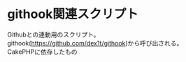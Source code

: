 # githook関連スクリプト

Githubとの連動用のスクリプト。  
githook(https://github.com/dex1t/githook)から呼び出される。  
CakePHPに依存したもの  
